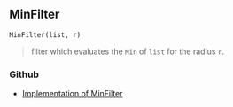 ## MinFilter

```
MinFilter(list, r)
```

> filter which evaluates the `Min` of `list` for the radius `r`. 
  

### Github

* [Implementation of MinFilter](https://github.com/axkr/symja_android_library/blob/master/symja_android_library/matheclipse-core/src/main/java/org/matheclipse/core/builtin/FilterFunctions.java#L31) 
